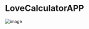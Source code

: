 ﻿# LoveCalculatorAPP

![image](https://user-images.githubusercontent.com/61588522/199872687-7d4427a9-7c2e-46df-9c96-3520e11ab5b0.png)
